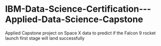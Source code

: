 # IBM-Data-Science-Certification---Applied-Data-Science-Capstone
Applied Capstone project on Space X data to predict if the Falcon 9 rocket launch first stage will land successfully 
